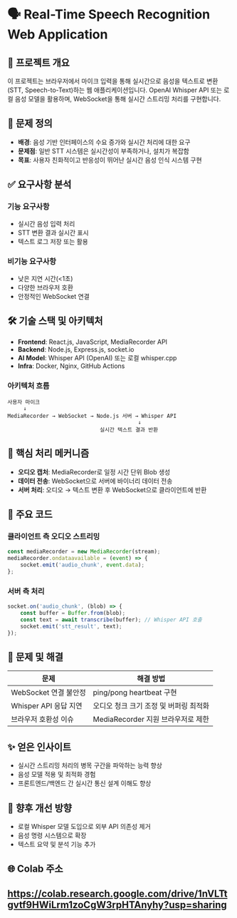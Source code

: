 # 🗣️ Real-Time Speech Recognition Web Application

## 📌 프로젝트 개요

이 프로젝트는 브라우저에서 마이크 입력을 통해 실시간으로 음성을 텍스트로 변환(STT, Speech-to-Text)하는 웹 애플리케이션입니다. OpenAI Whisper API 또는 로컬 음성 모델을 활용하며, WebSocket을 통해 실시간 스트리밍 처리를 구현합니다.

## 🎯 문제 정의

- **배경**: 음성 기반 인터페이스의 수요 증가와 실시간 처리에 대한 요구
- **문제점**: 일반 STT 시스템은 실시간성이 부족하거나, 설치가 복잡함
- **목표**: 사용자 친화적이고 반응성이 뛰어난 실시간 음성 인식 시스템 구현

## ✅ 요구사항 분석

### 기능 요구사항
- 실시간 음성 입력 처리
- STT 변환 결과 실시간 표시
- 텍스트 로그 저장 또는 활용

### 비기능 요구사항
- 낮은 지연 시간(<1초)
- 다양한 브라우저 호환
- 안정적인 WebSocket 연결

## 🛠 기술 스택 및 아키텍처

- **Frontend**: React.js, JavaScript, MediaRecorder API
- **Backend**: Node.js, Express.js, socket.io
- **AI Model**: Whisper API (OpenAI) 또는 로컬 whisper.cpp
- **Infra**: Docker, Nginx, GitHub Actions

### 아키텍처 흐름
```
사용자 마이크
     ↓
MediaRecorder → WebSocket → Node.js 서버 → Whisper API
                                         ↓
                             실시간 텍스트 결과 반환
```

## 🧠 핵심 처리 메커니즘

- **오디오 캡처**: MediaRecorder로 일정 시간 단위 Blob 생성
- **데이터 전송**: WebSocket으로 서버에 바이너리 데이터 전송
- **서버 처리**: 오디오 → 텍스트 변환 후 WebSocket으로 클라이언트에 반환

## 🧩 주요 코드

### 클라이언트 측 오디오 스트리밍
```javascript
const mediaRecorder = new MediaRecorder(stream);
mediaRecorder.ondataavailable = (event) => {
    socket.emit('audio_chunk', event.data);
};
```

### 서버 측 처리
```javascript
socket.on('audio_chunk', (blob) => {
    const buffer = Buffer.from(blob);
    const text = await transcribe(buffer); // Whisper API 호출
    socket.emit('stt_result', text);
});
```

## 🐞 문제 및 해결

| 문제                           | 해결 방법                             |
|--------------------------------|----------------------------------------|
| WebSocket 연결 불안정          | ping/pong heartbeat 구현               |
| Whisper API 응답 지연          | 오디오 청크 크기 조정 및 버퍼링 최적화 |
| 브라우저 호환성 이슈           | MediaRecorder 지원 브라우저로 제한     |

## ✨ 얻은 인사이트

- 실시간 스트리밍 처리의 병목 구간을 파악하는 능력 향상
- 음성 모델 적용 및 최적화 경험
- 프론트엔드/백엔드 간 실시간 통신 설계 이해도 향상

## 🔮 향후 개선 방향

- 로컬 Whisper 모델 도입으로 외부 API 의존성 제거
- 음성 명령 시스템으로 확장
- 텍스트 요약 및 분석 기능 추가

## 🌐 Colab 주소

https://colab.research.google.com/drive/1nVLTtgvtf9HWiLrm1zoCgW3rpHTAnyhy?usp=sharing
---

